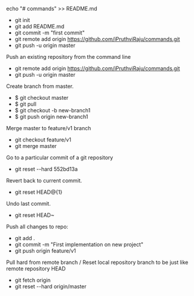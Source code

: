 echo "# commands" >> README.md
- git init
- git add README.md
- git commit -m "first commit"
- git remote add origin https://github.com/iPruthviRaju/commands.git
- git push -u origin master

Push an existing repository from the command line

- git remote add origin https://github.com/iPruthviRaju/commands.git
- git push -u origin master

Create branch from master.
- $ git checkout master
- $ git pull
- $ git checkout -b new-branch1
- $ git push origin new-branch1

Merge master to feature/v1 branch
- git checkout feature/v1
- git merge master

Go to a particular commit of a git repository
- git reset --hard 552bd13a

Revert back to current commit.
- git reset HEAD@{1}

Undo last commit.
- git reset HEAD~

Push all changes to repo:
- git add .
- git commit -m "First implementation on new project"
- git push origin feature/v1

Pull hard from remote branch / Reset local repository branch to be just like remote repository HEAD
- git fetch origin
- git reset --hard origin/master
